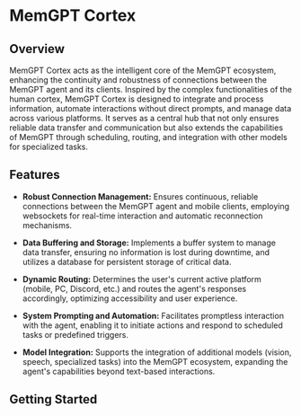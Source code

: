 # MemGPT Cortex

## Overview

MemGPT Cortex acts as the intelligent core of the MemGPT ecosystem, enhancing the continuity and robustness of connections between the MemGPT agent and its clients. Inspired by the complex functionalities of the human cortex, MemGPT Cortex is designed to integrate and process information, automate interactions without direct prompts, and manage data across various platforms. It serves as a central hub that not only ensures reliable data transfer and communication but also extends the capabilities of MemGPT through scheduling, routing, and integration with other models for specialized tasks.

## Features

- **Robust Connection Management:** Ensures continuous, reliable connections between the MemGPT agent and mobile clients, employing websockets for real-time interaction and automatic reconnection mechanisms.

- **Data Buffering and Storage:** Implements a buffer system to manage data transfer, ensuring no information is lost during downtime, and utilizes a database for persistent storage of critical data.

- **Dynamic Routing:** Determines the user's current active platform (mobile, PC, Discord, etc.) and routes the agent's responses accordingly, optimizing accessibility and user experience.

- **System Prompting and Automation:** Facilitates promptless interaction with the agent, enabling it to initiate actions and respond to scheduled tasks or predefined triggers.

- **Model Integration:** Supports the integration of additional models (vision, speech, specialized tasks) into the MemGPT ecosystem, expanding the agent's capabilities beyond text-based interactions.

## Getting Started
